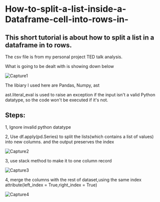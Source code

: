 # How-to-split-a-list-inside-a-Dataframe-cell-into-rows-in-

## This short tutorial is about how to split a list in a dataframe in to rows.

The csv file is from my personal project TED talk analysis.

What is going to be dealt with is showing down below

![Capture1](https://user-images.githubusercontent.com/32876600/89109487-7d4cbb00-d40f-11ea-9aa7-555b735bfce0.JPG)

The libiary I used here are Pandas, Numpy, ast

ast.literal_eval is used to raise an exception if the input isn't a valid Python datatype, so the code won't be executed if it's not.

## Steps:
1, Ignore invalid python datatype

2, Use df.apply(pd.Series) to split the lists(which contains a list of values) into new columns. and the output preserves the index

![Capture2](https://user-images.githubusercontent.com/32876600/89109489-7f167e80-d40f-11ea-8828-9ac2c90ddb3e.JPG)

3, use stack method to make it to one column record

![Capture3](https://user-images.githubusercontent.com/32876600/89109490-8047ab80-d40f-11ea-8bee-dc33d141f659.JPG)

4, merge the columns with the rest of dataset,using the same index attribute(left_index = True,right_index = True)

![Capture4](https://user-images.githubusercontent.com/32876600/89109491-82116f00-d40f-11ea-9a89-da980572f231.JPG)
